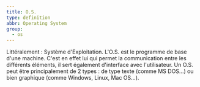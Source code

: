 ```yaml
---
title: O.S.
type: definition
abbr: Operating System
group:
  - os
---
```

Littéralement : Système d'Exploitation. 
L'O.S. est le programme de base d'une machine. C'est en effet lui qui permet la communication entre les différents éléments, il sert également d'interface avec l'utilisateur. Un O.S. peut être principalement de 2 types : de type texte (comme MS DOS...) ou bien graphique (comme Windows, Linux, Mac OS...).
